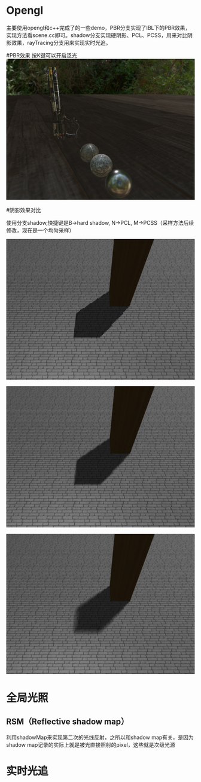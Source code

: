 # Opengl
主要使用opengl和c++完成了的一些demo，PBR分支实现了IBL下的PBR效果，实现方法看scene.cc即可。shadow分支实现硬阴影、PCL、PCSS，用来对比阴影效果，rayTracing分支用来实现实时光追。

#PBR效果
按K键可以开启泛光
![image](https://github.com/wowanttoplay/Opengl/blob/master/README.assets/%E6%88%AA%E5%B1%8F2021-10-10%20%E4%B8%8A%E5%8D%8812.59.56.png)

#阴影效果对比

使用分支shadow,快捷键是B->hard shadow, N->PCL, M->PCSS（采样方法后续修改，现在是一个均匀采样）

![image](https://github.com/wowanttoplay/Opengl/blob/master/README.assets/%E6%88%AA%E5%B1%8F2021-10-10%20%E4%B8%8A%E5%8D%8812.32.20.png)

![image](https://github.com/wowanttoplay/Opengl/blob/master/README.assets/%E6%88%AA%E5%B1%8F2021-10-10%20%E4%B8%8A%E5%8D%8812.32.29.png)

![image](https://github.com/wowanttoplay/Opengl/blob/master/README.assets/%E6%88%AA%E5%B1%8F2021-10-10%20%E4%B8%8A%E5%8D%8812.32.38.png)

# 全局光照
## RSM（Reflective shadow map）
利用shadowMap来实现第二次的光线反射，之所以和shadow map有关，是因为shadow map记录的实际上就是被光直接照射的pixel，这些就是次级光源

# 实时光追


